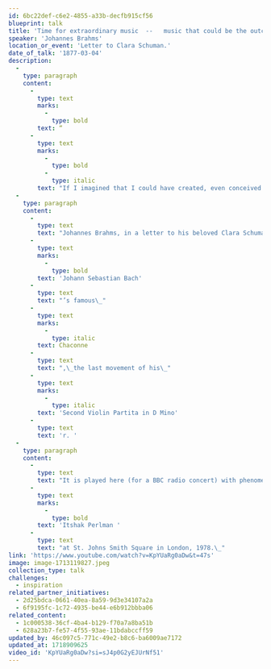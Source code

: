 ```yaml
---
id: 6bc22def-c6e2-4855-a33b-decfb915cf56
blueprint: talk
title: 'Time for extraordinary music  --   music that could be the outcry of angels.'
speaker: 'Johannes Brahms'
location_or_event: 'Letter to Clara Schuman.'
date_of_talk: '1877-03-04'
description:
  -
    type: paragraph
    content:
      -
        type: text
        marks:
          -
            type: bold
        text: “
      -
        type: text
        marks:
          -
            type: bold
          -
            type: italic
        text: "If I imagined that I could have created, even conceived the piece, I am quite certain that the excess of excitement and earth-shattering experience would have driven me out of my\_mind.”\_"
  -
    type: paragraph
    content:
      -
        type: text
        text: "Johannes Brahms, in a letter to his beloved Clara Schumann in 1877, refers above\_to "
      -
        type: text
        marks:
          -
            type: bold
        text: 'Johann Sebastian Bach'
      -
        type: text
        text: "’s famous\_"
      -
        type: text
        marks:
          -
            type: italic
        text: Chaconne
      -
        type: text
        text: ",\_the last movement of his\_"
      -
        type: text
        marks:
          -
            type: italic
        text: 'Second Violin Partita in D Mino'
      -
        type: text
        text: 'r. '
  -
    type: paragraph
    content:
      -
        type: text
        text: "It is played here (for a BBC radio concert) with phenomenal grace by\_"
      -
        type: text
        marks:
          -
            type: bold
        text: 'Itshak Perlman '
      -
        type: text
        text: "at St. Johns Smith Square in London, 1978.\_"
link: 'https://www.youtube.com/watch?v=KpYUaRg0aDw&t=47s'
image: image-1713119827.jpeg
collection_type: talk
challenges:
  - inspiration
related_partner_initiatives:
  - 2d25bdca-0661-40ea-8a59-9d3e34107a2a
  - 6f9195fc-1c72-4935-be44-e6b912bbba06
related_content:
  - 1c000538-36cf-4ba4-b129-f70a7a8ba51b
  - 628a23b7-fe57-4f55-93ae-11bdabccff59
updated_by: 46c097c5-771c-49e2-b8c6-ba6009ae7172
updated_at: 1718909625
video_id: 'KpYUaRg0aDw?si=sJ4p0G2yEJUrNf51'
---
```

